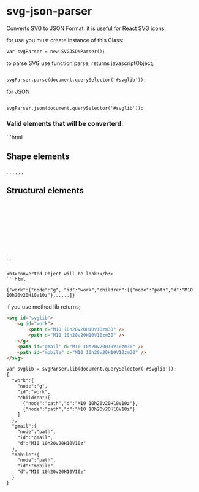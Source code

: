 # svg-json-parser
Converts SVG to JSON Format. it is useful for React SVG icons.

for use you must create instance of this Class:
```html
var svgParser = new SVGJSONParser();
```

to parse SVG use function parse, returns javascriptObject;
```html

svgParser.parse(document.querySelector('#svglib'));

```
for JSON 
```html

svgParser.json(document.querySelector('#svglib'));

```


<h3>Valid elements that will be converterd:</h3>
```html

Shape elements
---------------------------
<circle>, <ellipse>, <line>, <path>, <polygon>, <polyline>, <rect>

Structural elements
----------------------------
<defs>, <g>, <svg>, <symbol>,<svg>

```

<h3>converted Object will be look:</h3>
```html

{"work":{"node":"g", "id":"work","children":[{"node":"path","d":"M10 10h20v20H10V10z"},.....]}

```

if you use method lib returns;
```html
<svg id="svglib">
    <g id="work">
        <path d="M10 10h20v20H10V10zm30" />
        <path d="M10 10h20v20H10V10zm30" />
    </g>
    <path id="gmail" d="M10 10h20v20H10V10zm30" />
    <path id="mobile" d="M10 10h20v20H10V10zm30" />
</svg>

var svglib = svgParser.lib(document.querySelector('#svglib'));
{  
  "work":{  
    "node":"g",
    "id":"work",
    "children":[  
      {"node":"path","d":"M10 10h20v20H10V10z"},
      {"node":"path","d":"M10 10h20v20H10V10z"}
    ]
  },
  "gmail":{  
    "node":"path",
    "id":"gmail",
    "d":"M10 10h20v20H10V10z"
  },
  "mobile":{  
    "node":"path",
    "id":"mobile",
    "d":"M10 10h20v20H10V10z"
  }
}
```
